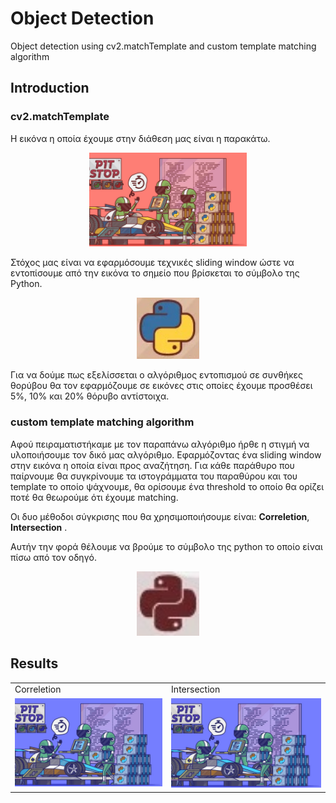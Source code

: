 # Object Detection
Object detection using cv2.matchTemplate and custom template matching algorithm


## Introduction

### cv2.matchTemplate
Η εικόνα η οποία έχουμε στην διάθεση μας είναι η παρακάτω.

<p align="center">
<img width="50%" src="Input/PythonPitStop.jpg" />
</p>

Στόχος μας είναι να εφαρμόσουμε τεχνικές sliding window  ώστε να εντοπίσουμε από την εικόνα τo σημείo που βρίσκεται το σύμβολο της Python.


<p align="center">
<img width="20%" src="Input/Pythonsymbol.png" />
</p>

Για να δούμε πως εξελίσσεται ο  αλγόριθμος εντοπισμού σε συνθήκες θορύβου θα τον εφαρμόζουμε σε εικόνες στις οποίες έχουμε προσθέσει 5%, 10% και 20% θόρυβο αντίστοιχα.


### custom template matching algorithm
Αφού  πειραματιστήκαμε με τον παραπάνω αλγόριθμο ήρθε η στιγμή να υλοποιήσουμε τον δικό μας αλγόριθμο. Εφαρμόζοντας ένα sliding window στην εικόνα η οποία είναι προς αναζήτηση. Για κάθε παράθυρο που παίρνουμε θα συγκρίνουμε τα ιστογράμματα του παραθύρου και του template το οποίο ψάχνουμε, θα ορίσουμε ένα threshold το οποίο θα ορίζει ποτέ θα θεωρούμε ότι έχουμε matching.

Οι δυο μέθοδοι σύγκρισης που θα χρησιμοποιήσουμε είναι: **Correletion**, **Intersection** .

Αυτήν την φορά θέλουμε να βρούμε το σύμβολο της python το οποίο είναι πίσω από τον οδηγό.

<p align="center">
<img width="20%" src="Input/Python_symbol2.png" />
</p>

## Results


<table>
  <tr>
    <td>Correletion</td>
     <td>Intersection</td>
  </tr>
  <tr>
    <td valign="top"><img width="100%" src="Input/Detected_orreletion.jpg"></td>
    <td valign="top"><img width="100%" src="Input/Intersection.jpg"></td>
  </tr>
 </table>
